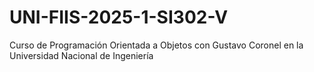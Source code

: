 # UNI-FIIS-2025-1-SI302-V
Curso de Programación Orientada a Objetos con Gustavo Coronel en la Universidad Nacional de Ingeniería
